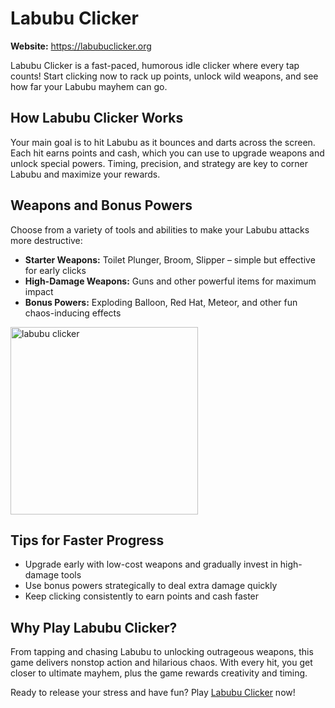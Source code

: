 <h1>Labubu Clicker</h1>
<p><p><strong>Website:</strong> <a href="https://labubuclicker.org">https://labubuclicker.org</a></p>
<p class="lead">Labubu Clicker is a fast-paced, humorous idle clicker where every tap counts! Start clicking now to rack up points, unlock wild weapons, and see how far your Labubu mayhem can go.</p>

  <h2>How Labubu Clicker Works</h2>
  <p>Your main goal is to hit Labubu as it bounces and darts across the screen. Each hit earns points and cash, which you can use to upgrade weapons and unlock special powers. Timing, precision, and strategy are key to corner Labubu and maximize your rewards.</p>

  <h2>Weapons and Bonus Powers</h2>
  <p>Choose from a variety of tools and abilities to make your Labubu attacks more destructive:</p>
  <ul>
    <li><strong>Starter Weapons:</strong> Toilet Plunger, Broom, Slipper – simple but effective for early clicks</li>
    <li><strong>High-Damage Weapons:</strong> Guns and other powerful items for maximum impact</li>
    <li><strong>Bonus Powers:</strong> Exploding Balloon, Red Hat, Meteor, and other fun chaos-inducing effects</li>
  </ul>

  <img src="https://labubuclicker.org/data/image/labubuclickergame-labubuclickerorg-1.png" alt="labubu clicker" width="300">

  <h2>Tips for Faster Progress</h2>
  <ul>
    <li>Upgrade early with low-cost weapons and gradually invest in high-damage tools</li>
    <li>Use bonus powers strategically to deal extra damage quickly</li>
    <li>Keep clicking consistently to earn points and cash faster</li>
  </ul>

  <h2>Why Play Labubu Clicker?</h2>
  <p>From tapping and chasing Labubu to unlocking outrageous weapons, this game delivers nonstop action and hilarious chaos. With every hit, you get closer to ultimate mayhem, plus the game rewards creativity and timing.</p>

  <p>Ready to release your stress and have fun? Play <a href="https://labubuclicker.org">Labubu Clicker</a> now!</p>

</body>
</html>
